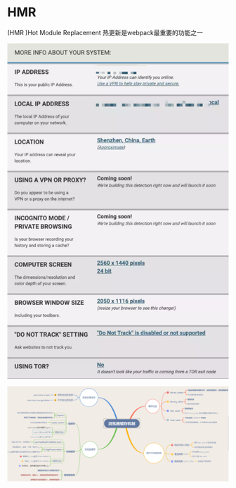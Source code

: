 # HMR

\(HMR \)Hot Module Replacement 热更新是webpack最重要的功能之一

![](../.gitbook/assets/image%20%2893%29.png)

![](../.gitbook/assets/image%20%2886%29.png)

